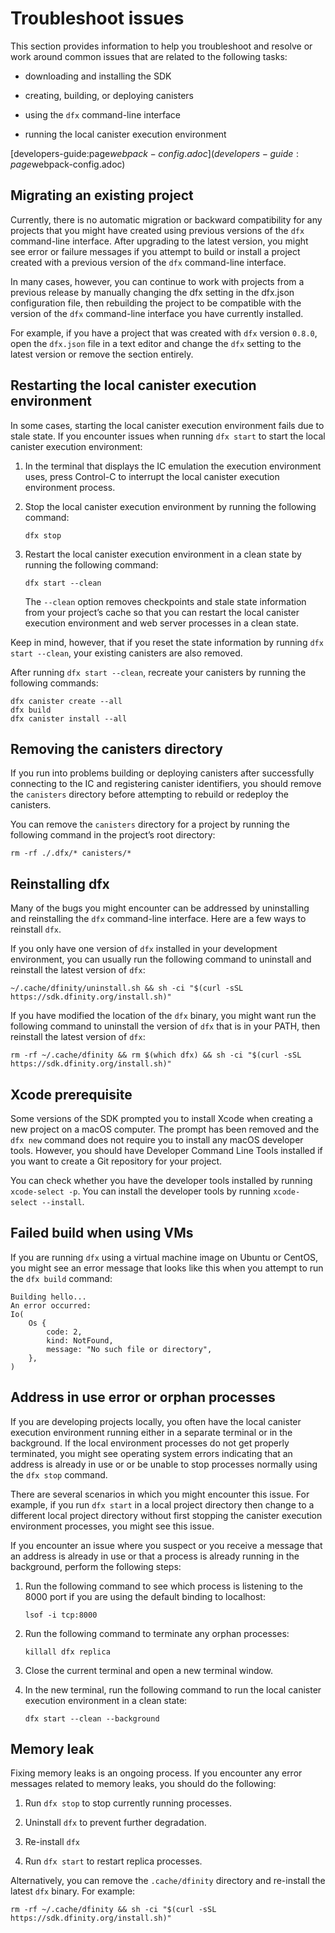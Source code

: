 # Troubleshoot issues

This section provides information to help you troubleshoot and resolve or work around common issues that are related to the following tasks:

-   downloading and installing the SDK

-   creating, building, or deploying canisters

-   using the `dfx` command-line interface

-   running the local canister execution environment

[developers-guide:page$webpack-config.adoc](developers-guide:page$webpack-config.adoc)

## Migrating an existing project

Currently, there is no automatic migration or backward compatibility for any projects that you might have created using previous versions of the `dfx` command-line interface. After upgrading to the latest version, you might see error or failure messages if you attempt to build or install a project created with a previous version of the `dfx` command-line interface.

In many cases, however, you can continue to work with projects from a previous release by manually changing the dfx setting in the dfx.json configuration file, then rebuilding the project to be compatible with the version of the `dfx` command-line interface you have currently installed.

For example, if you have a project that was created with `dfx` version `0.8.0`, open the `dfx.json` file in a text editor and change the `dfx` setting to the latest version or remove the section entirely.

## Restarting the local canister execution environment

In some cases, starting the local canister execution environment fails due to stale state. If you encounter issues when running `dfx start` to start the local canister execution environment:

1.  In the terminal that displays the IC emulation the execution environment uses, press Control-C to interrupt the local canister execution environment process.

2.  Stop the local canister execution environment by running the following command:

        dfx stop

3.  Restart the local canister execution environment in a clean state by running the following command:

        dfx start --clean

    The `--clean` option removes checkpoints and stale state information from your project’s cache so that you can restart the local canister execution environment and web server processes in a clean state.

Keep in mind, however, that if you reset the state information by running `dfx start --clean`, your existing canisters are also removed.

After running `dfx start --clean`, recreate your canisters by running the following commands:

    dfx canister create --all
    dfx build
    dfx canister install --all

## Removing the canisters directory

If you run into problems building or deploying canisters after successfully connecting to the IC and registering canister identifiers, you should remove the `canisters` directory before attempting to rebuild or redeploy the canisters.

You can remove the `canisters` directory for a project by running the following command in the project’s root directory:

    rm -rf ./.dfx/* canisters/*

## Reinstalling dfx

Many of the bugs you might encounter can be addressed by uninstalling and reinstalling the `dfx` command-line interface. Here are a few ways to reinstall `dfx`.

If you only have one version of `dfx` installed in your development environment, you can usually run the following command to uninstall and reinstall the latest version of `dfx`:

    ~/.cache/dfinity/uninstall.sh && sh -ci "$(curl -sSL https://sdk.dfinity.org/install.sh)"

If you have modified the location of the `dfx` binary, you might want run the following command to uninstall the version of `dfx` that is in your PATH, then reinstall the latest version of `dfx`:

    rm -rf ~/.cache/dfinity && rm $(which dfx) && sh -ci "$(curl -sSL https://sdk.dfinity.org/install.sh)"

## Xcode prerequisite

Some versions of the SDK prompted you to install Xcode when creating a new project on a macOS computer. The prompt has been removed and the `dfx new` command does not require you to install any macOS developer tools. However, you should have Developer Command Line Tools installed if you want to create a Git repository for your project.

You can check whether you have the developer tools installed by running `xcode-select -p`. You can install the developer tools by running `xcode-select --install`.

## Failed build when using VMs

If you are running `dfx` using a virtual machine image on Ubuntu or CentOS, you might see an error message that looks like this when you attempt to run the `dfx build` command:

    Building hello...
    An error occurred:
    Io(
        Os {
            code: 2,
            kind: NotFound,
            message: "No such file or directory",
        },
    )

## Address in use error or orphan processes

If you are developing projects locally, you often have the local canister execution environment running either in a separate terminal or in the background. If the local environment processes do not get properly terminated, you might see operating system errors indicating that an address is already in use or or be unable to stop processes normally using the `dfx stop` command.

There are several scenarios in which you might encounter this issue. For example, if you run `dfx start` in a local project directory then change to a different local project directory without first stopping the canister execution environment processes, you might see this issue.

If you encounter an issue where you suspect or you receive a message that an address is already in use or that a process is already running in the background, perform the following steps:

1.  Run the following command to see which process is listening to the 8000 port if you are using the default binding to localhost:

        lsof -i tcp:8000

2.  Run the following command to terminate any orphan processes:

        killall dfx replica

3.  Close the current terminal and open a new terminal window.

4.  In the new terminal, run the following command to run the local canister execution environment in a clean state:

        dfx start --clean --background

## Memory leak

Fixing memory leaks is an ongoing process. If you encounter any error messages related to memory leaks, you should do the following:

1.  Run `dfx stop` to stop currently running processes.

2.  Uninstall `dfx` to prevent further degradation.

3.  Re-install `dfx`

4.  Run `dfx start` to restart replica processes.

Alternatively, you can remove the `.cache/dfinity` directory and re-install the latest `dfx` binary. For example:

    rm -rf ~/.cache/dfinity && sh -ci "$(curl -sSL https://sdk.dfinity.org/install.sh)"
